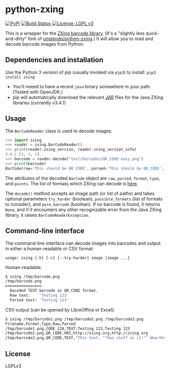 # python-zxing

[![PyPI](https://img.shields.io/pypi/v/zxing.svg)](https://pypi.python.org/pypi/zxing)
[![Build Status](https://api.travis-ci.com/dlenski/python-zxing.svg)](https://travis-ci.com/dlenski/python-zxing)
[![License: LGPL v3](https://img.shields.io/badge/License-LGPL%20v3-blue.svg)](https://www.gnu.org/licenses/lgpl-3.0)

This is a wrapper for the [ZXing barcode library](https://github.com/zxing/zxing). (It's a "slightly less quick-and-dirty" fork of [oostendo/python-zxing](https://github.com/oostendo/python-zxing).)
It will allow you to read and decode barcode images from Python.

## Dependencies and installation

Use the Python 3 version of pip (usually invoked via `pip3`) to install: `pip3 install zxing`

* You'll neeed to have a recent `java` binary somewhere in your path. (Tested with OpenJDK.)
* pip will automatically download the relevant [JAR](https://en.wikipedia.org/wiki/JAR_(file_format)) files for the Java ZXing libraries (currently v3.4.1)

## Usage

The `BarCodeReader` class is used to decode images:

```python
>>> import zxing
>>> reader = zxing.BarCodeReader()
>>> print(reader.zxing_version, reader.zxing_version_info)
3.4.1 (3, 4, 1)
>>> barcode = reader.decode("test/barcodes/QR_CODE-easy.png")
>>> print(barcode)
BarCode(raw='This should be QR_CODE', parsed='This should be QR_CODE', format='QR_CODE', type='TEXT', points=[(15.0, 87.0), (15.0, 15.0), (87.0, 15.0), (75.0, 75.0)])
```

The attributes of the decoded `BarCode` object are `raw`, `parsed`, `format`, `type`, and `points`. The list of formats which ZXing can decode is
[here](https://zxing.github.io/zxing/apidocs/com/google/zxing/BarcodeFormat.html).

The `decode()` method accepts an image path (or list of paths) and takes optional parameters `try_harder` (boolean), `possible_formats` (list of formats to consider), and `pure_barcode` (boolean).
If no barcode is found, it returns `None`, and if it encounters any other recognizable error from the Java ZXing library, it raises `BarCodeReaderException`.

## Command-line interface

The command-line interface can decode images into barcodes and output in either a human-readable or CSV format:

```
usage: zxing [-h] [-c] [--try-harder] image [image ...]
```

Human-readable:

```sh
$ zxing /tmp/barcode.png
/tmp/barcode.png
================
  Decoded TEXT barcode in QR_CODE format.
  Raw text:    'Testing 123'
  Parsed text: 'Testing 123'
```

CSV output (can be opened by LibreOffice or Excel):

```sh
$ zxing /tmp/barcode1.png /tmp/barcode2.png /tmp/barcode3.png
Filename,Format,Type,Raw,Parsed
/tmp/barcode1.png,CODE_128,TEXT,Testing 123,Testing 123
/tmp/barcode2.png,QR_CODE,URI,http://zxing.org,http://zxing.org
/tmp/barcode3.png,QR_CODE,TEXT,"This text, ""Has stuff in it!"" Wow⏎Yes it does!","This text, ""Has stuff in it!"" Wow⏎Yes it does!"
```

## License

LGPLv3
